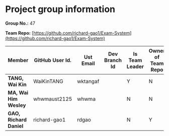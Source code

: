 # Project group information

**Group No.:** 47

**Team Repo:**  [https://github.com/richard-gao1/Exam-System](https://github.com/richard-gao1/Exam-System) 

| **Member** | **GitHub User Id.** | **Ust Email** | **Dev Branch Id** | **Is Team Leader** | **Owner of Team Repo** | **Task in Project** |
| --- | --- | --- | --- | --- | --- | --- |
| **TANG, Wai Kin** | WaiKinTANG | wktangaf |  | Y | N | Task 2 |
| **MA, Wai Him Wesley** | whwmaust2125 | whwma |  | N | N | Task 3 |
| **GAO, Richard Daniel** | richard-gao1 | rdgao |  | N | Y | Task 1 |
